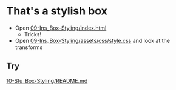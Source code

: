 # That's a stylish box

* Open [09-Ins_Box-Styling/index.html](../activities/09-Ins_Box-Styling/index.html)
  * Tricks!
* Open [09-Ins_Box-Styling/assets/css/style.css](../activities/09-Ins_Box-Styling/assets/css/style.css) and look at the transforms

## Try

[10-Stu_Box-Styling/README.md](../activities/10-Stu_Box-Styling/README.md)